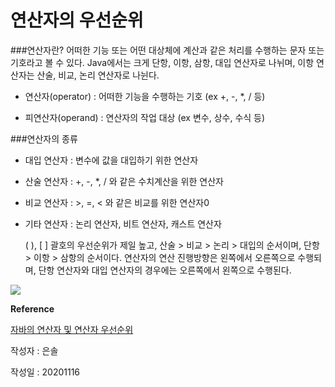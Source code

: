 # 연산자의 우선순위

###연산자란?
어떠한 기능 또는 어떤 대상체에 계산과 같은 처리를 수행하는 문자 또는 기호라고 볼 수 있다. 
Java에서는 크게 단항, 이항, 삼항, 대입 연산자로 나뉘며, 이항 연산자는 산술, 비교, 논리 연산자로 나뉜다.

- 연산자(operator) : 어떠한 기능을 수행하는 기호 (ex +, -, *, / 등)

- 피연산자(operand) : 연산자의 작업 대상 (ex 변수, 상수, 수식 등)

###연산자의 종류
- 대입 연산자 : 변수에 값을 대입하기 위한 연산자
- 산술 연산자 : +, -, *, / 와 같은 수치계산을 위한 연산자
- 비교 연산자 : >, =, < 와 같은 비교를 위한 연산자0
- 기타 연산자 : 논리 연산자, 비트 연산자, 캐스트 연산자

    ( ), [ ] 괄호의 우선순위가 제일 높고, 산술 > 비교 > 논리 > 대입의 순서이며, 단항 > 이항 > 삼항의 순서이다. 
    연산자의 연산 진행방향은 왼쪽에서 오른쪽으로 수행되며, 단항 연산자와 대입 연산자의 경우에는 오른쪽에서 왼쪽으로 수행된다. 


<img src= "https://t1.daumcdn.net/cfile/tistory/997A014D5A90B9B00D">



**Reference**

[자바의 연산자 및 연산자 우선순위](https://toma0912.tistory.com/66)

작성자 : 은솔

작성일 : 20201116
